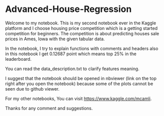 # Advanced-House-Regression

Welcome to my notebook. This is my second notebook ever in the Kaggle platform and I choose housing price competition which is a getting started competition for beginners. 
The competition is about predicting houses sale prices in Ames, Iowa with the given tabular data.

In the notebook, I try to explain functions with comments and headers also in this notebook I get 0.12687 point which means top 25% in the leaderboard.

You can read the data_description.txt to clarify features meaning.

I suggest that the notebook should be opened in nbviewer (link on the top right after you open the notebook) because some of the plots cannot be seen due to github viewer.

For my other notebooks, You can visit https://www.kaggle.com/mcamli.

Thanks for any comment and suggestions.
